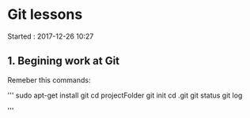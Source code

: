 # Git lessons
Started : 2017-12-26 10:27

## 1. Begining work at Git
Remeber this commands:

'''
sudo apt-get install git
cd projectFolder
git init
cd .git
git status
git log

'''
